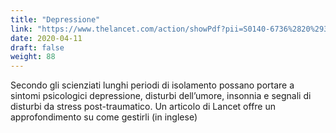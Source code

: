 ```yaml
---
title: "Depressione"
link: "https://www.thelancet.com/action/showPdf?pii=S0140-6736%2820%2930460-8#page=2"
date: 2020-04-11
draft: false
weight: 88
---
```


Secondo gli scienziati lunghi periodi di isolamento possano portare a sintomi psicologici depressione, disturbi dell’umore, insonnia e segnali di disturbi da stress post-traumatico. Un articolo di Lancet offre un approfondimento su come gestirli (in inglese)
